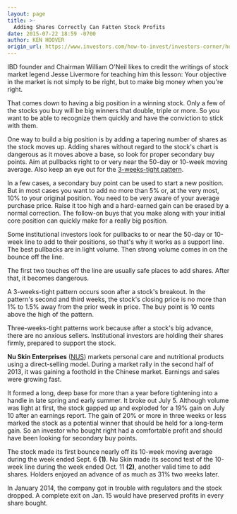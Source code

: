 ```yaml
---
layout: page
title: >-
  Adding Shares Correctly Can Fatten Stock Profits
date: 2015-07-22 18:59 -0700
author: KEN HOOVER
origin_url: https://www.investors.com/how-to-invest/investors-corner/how-to-add-shares-secondary-buy-points/
---
```


IBD founder and Chairman William O'Neil likes to credit the writings of stock market legend Jesse Livermore for teaching him this lesson: Your objective in the market is not simply to be right, but to make big money when you're right.

That comes down to having a big position in a winning stock. Only a few of the stocks you buy will be big winners that double, triple or more. So you want to be able to recognize them quickly and have the conviction to stick with them.

One way to build a big position is by adding a tapering number of shares as the stock moves up. Adding shares without regard to the stock's chart is dangerous as it moves above a base, so look for proper secondary buy points. Aim at pullbacks right to or very near the 50-day or 10-week moving average. Also keep an eye out for the [3-weeks-tight pattern](http://education.investors.com/investors-corner/704144-understanding-the-three-weeks-tight-pattern.htm).

In a few cases, a secondary buy point can be used to start a new position. But in most cases you want to add no more than 5% or, at the very most, 10% to your original position. You need to be very aware of your average purchase price. Raise it too high and a hard-earned gain can be erased by a normal correction. The follow-on buys that you make along with your initial core position can quickly make for a really big position.

Some institutional investors look for pullbacks to or near the 50-day or 10-week line to add to their positions, so that's why it works as a support line. The best pullbacks are in light volume. Then strong volume comes in on the bounce off the line.

The first two touches off the line are usually safe places to add shares. After that, it becomes dangerous.

A 3-weeks-tight pattern occurs soon after a stock's breakout. In the pattern's second and third weeks, the stock's closing price is no more than 1% to 1.5% away from the prior week in price. The buy point is 10 cents above the high of the pattern.

Three-weeks-tight patterns work because after a stock's big advance, there are no anxious sellers. Institutional investors are holding their shares firmly, prepared to support the stock.

**Nu Skin Enterprises** ([NUS](https://research.investors.com/quote.aspx?symbol=NUS)) markets personal care and nutritional products using a direct-selling model. During a market rally in the second half of 2013, it was gaining a foothold in the Chinese market. Earnings and sales were growing fast.

It formed a long, deep base for more than a year before tightening into a handle in late spring and early summer. It broke out July 5. Although volume was light at first, the stock gapped up and exploded for a 19% gain on July 10 after an earnings report. The gain of 20% or more in three weeks or less marked the stock as a potential winner that should be held for a long-term gain. So an investor who bought right had a comfortable profit and should have been looking for secondary buy points.

The stock made its first bounce nearly off its 10-week moving average during the week ended Sept. 6 **(1)**. Nu Skin made its second test of the 10-week line during the week ended Oct. 11 **(2)**, another valid time to add shares. Holders enjoyed an advance of as much as 31% two weeks later.

In January 2014, the company got in trouble with regulators and the stock dropped. A complete exit on Jan. 15 would have preserved profits in every share bought.
